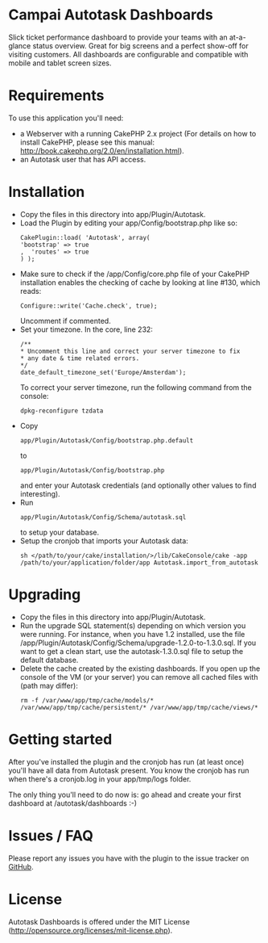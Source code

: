 # Campai Autotask Dashboards
Slick ticket performance dashboard to provide your teams with an at-a-glance status overview. Great for big screens and a perfect show-off for visiting customers. All dashboards are configurable and compatible with mobile and tablet screen sizes.

# Requirements
To use this application you'll need:
- a Webserver with a running CakePHP 2.x project (For details on how to install CakePHP, please see this manual: http://book.cakephp.org/2.0/en/installation.html).
- an Autotask user that has API access.

# Installation
* Copy the files in this directory into app/Plugin/Autotask.
* Load the Plugin by editing your app/Config/bootstrap.php like so:
  ```
  CakePlugin::load( 'Autotask', array(
  'bootstrap' => true
  ,  'routes' => true
  ) );
  ```
* Make sure to check if the /app/Config/core.php file of your CakePHP installation enables the checking of cache by looking at line #130, which reads:
  ```
  Configure::write('Cache.check', true);
  ```
  Uncomment if commented.
* Set your timezone. In the core, line 232:
  ```
  /**
  * Uncomment this line and correct your server timezone to fix
  * any date & time related errors.
  */
  date_default_timezone_set('Europe/Amsterdam');
  ```
  To correct your server timezone, run the following command from the console:
  ```
  dpkg-reconfigure tzdata
  ```
* Copy
  ```
  app/Plugin/Autotask/Config/bootstrap.php.default
  ```
  to
  ```
  app/Plugin/Autotask/Config/bootstrap.php
  ```
  and enter your Autotask credentials (and optionally other values to find interesting).
* Run
  ```
  app/Plugin/Autotask/Config/Schema/autotask.sql
  ```
  to setup your database.
* Setup the cronjob that imports your Autotask data:
  ```
  sh </path/to/your/cake/installation/>/lib/CakeConsole/cake -app /path/to/your/application/folder/app Autotask.import_from_autotask
  ```

# Upgrading
* Copy the files in this directory into app/Plugin/Autotask.
* Run the upgrade SQL statement(s) depending on which version you were running.
  For instance, when you have 1.2 installed, use the file /app/Plugin/Autotask/Config/Schema/upgrade-1.2.0-to-1.3.0.sql.
  If you want to get a clean start, use the autotask-1.3.0.sql file to setup the default database.
* Delete the cache created by the existing dashboards. If you open up the console of the VM (or your server) you can remove all cached files with (path may differ):
  ```
  rm -f /var/www/app/tmp/cache/models/* /var/www/app/tmp/cache/persistent/* /var/www/app/tmp/cache/views/*
  ```

# Getting started
After you've installed the plugin and the cronjob has run (at least once) you'll have all data from Autotask present. You know the cronjob has run
when there's a cronjob.log in your app/tmp/logs folder.

The only thing you'll need to do now is: go ahead and create your first dashboard at /autotask/dashboards :-)

# Issues / FAQ
Please report any issues you have with the plugin to the issue tracker on [GitHub](https://github.com/coencoppens/autotask-dashboards/issues).

# License
Autotask Dashboards is offered under the MIT License (http://opensource.org/licenses/mit-license.php).